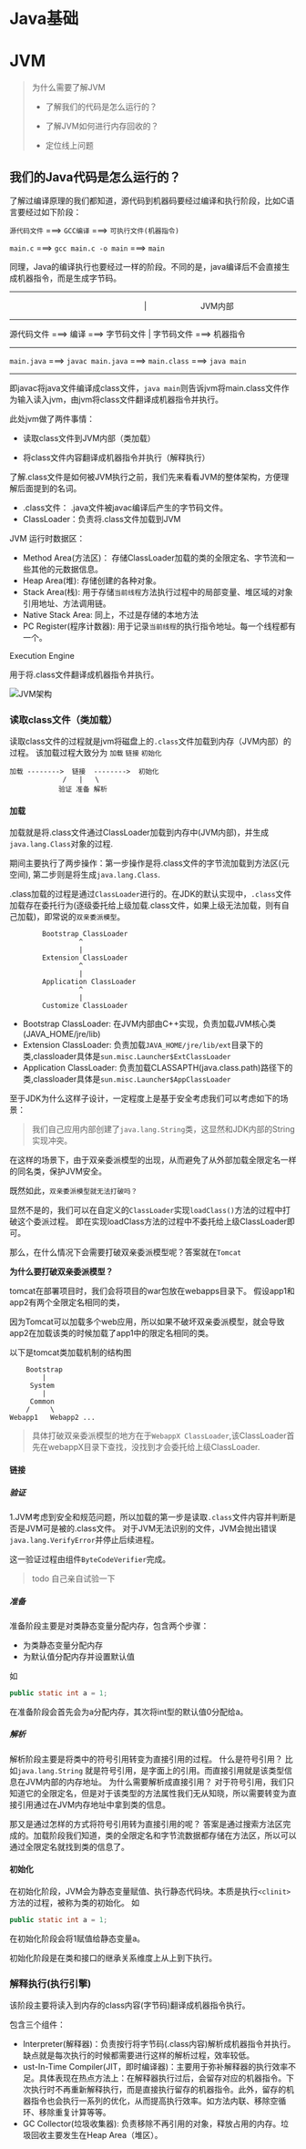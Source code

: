 # Java基础



# JVM

> 为什么需要了解JVM
> 
> - 了解我们的代码是怎么运行的？
> 
> - 了解JVM如何进行内存回收的？
> 
> - 定位线上问题

## 我们的Java代码是怎么运行的？

了解过编译原理的我们都知道，源代码到机器码要经过编译和执行阶段，比如C语言要经过如下阶段：

`源代码文件` ===> `GCC编译` ===> `可执行文件(机器指令)`

`main.c`  ===> `gcc main.c -o main` ===> `main` 

同理，Java的编译执行也要经过一样的阶段。不同的是，java编译后不会直接生成机器指令，而是生成字节码。

-------------------------------------------------

                                                                           |                        JVM内部

---------------------

源代码文件 ===> 编译 ===> 字节码文件       |    字节码文件 ===> 机器指令

----------------------------------------------------------------------------------------------------------------------------

`main.java`   ===> `javac main.java` ===> `main.class` ===> `java main`

-----------------------------

即javac将java文件编译成class文件，`java main`则告诉jvm将main.class文件作为输入读入jvm，由jvm将class文件翻译成机器指令并执行。

此处jvm做了两件事情：

- 读取class文件到JVM内部（类加载）

- 将class文件内容翻译成机器指令并执行（解释执行）

了解.class文件是如何被JVM执行之前，我们先来看看JVM的整体架构，方便理解后面提到的名词。

- .class文件： .java文件被javac编译后产生的字节码文件。
- ClassLoader：负责将.class文件加载到JVM

JVM 运行时数据区：

- Method Area(方法区)： 存储ClassLoader加载的类的全限定名、字节流和一些其他的元数据信息。
- Heap Area(堆): 存储创建的各种对象。
- Stack Area(栈): 用于存储`当前线程`方法执行过程中的局部变量、堆区域的对象引用地址、方法调用链。
- Native Stack Area: 同上，不过是存储的本地方法
- PC Register(程序计数器): 用于记录`当前线程`的执行指令地址。每一个线程都有一个。

Execution Engine

用于将.class文件翻译成机器指令并执行。


![JVM架构](https://www.freecodecamp.org/news/content/images/size/w1000/2021/01/image-39.png)

### 读取class文件（类加载）

读取class文件的过程就是jvm将磁盘上的`.class`文件加载到内存（JVM内部）的过程。
该加载过程大致分为 `加载` `链接` `初始化`

    加载 -------->  链接  -------->  初始化
                 /   |   \
                验证 准备 解析

#### 加载

加载就是将.class文件通过ClassLoader加载到内存中(JVM内部)，并生成`java.lang.Class`对象的过程.

期间主要执行了两步操作：第一步操作是将.class文件的字节流加载到方法区(元空间), 第二步则是将生成`java.lang.Class`.

.class加载的过程是通过`ClassLoader`进行的。在JDK的默认实现中，`.class`文件加载存在委托行为(逐级委托给上级加载.class文件，如果上级无法加载，则有自己加载)，即常说的`双亲委派模型`。

            Bootstrap ClassLoader
                     ^
                     |
            Extension ClassLoader
                     ^
                     |
            Application ClassLoader
                     ^
                     |
            Customize ClassLoader


- Bootstrap ClassLoader: 在JVM内部由C++实现，负责加载JVM核心类(JAVA_HOME/jre/lib)
- Extension ClassLoader: 负责加载`JAVA_HOME/jre/lib/ext`目录下的类,classloader具体是`sun.misc.Launcher$ExtClassLoader`
- Application ClassLoader: 负责加载CLASSAPTH(java.class.path)路径下的类,classloader具体是`sun.misc.Launcher$AppClassLoader`

至于JDK为什么这样子设计，一定程度上是基于安全考虑我们可以考虑如下的场景：

> 我们自己应用内部创建了`java.lang.String`类，这显然和JDK内部的String实现冲突。

在这样的场景下，由于双亲委派模型的出现，从而避免了从外部加载全限定名一样的同名类，保护JVM安全。


既然如此，`双亲委派模型就无法打破吗？`

显然不是的，我们可以在自定义的`ClassLoader`实现`loadClass()`方法的过程中打破这个委派过程。
即在实现loadClass方法的过程中不委托给上级ClassLoader即可。

那么，在什么情况下会需要打破双亲委派模型呢？答案就在`Tomcat`

**为什么要打破双亲委派模型？**

tomcat在部署项目时，我们会将项目的war包放在webapps目录下。
假设app1和app2有两个全限定名相同的类，

因为Tomcat可以加载多个web应用，所以如果不破坏双亲委派模型，就会导致app2在加载该类的时候加载了app1中的限定名相同的类。

以下是tomcat类加载机制的结构图

        Bootstrap
            |
         System
            |
         Common
        /     \
    Webapp1   Webapp2 ...

> 具体打破双亲委派模型的地方在于`WebappX ClassLoader`,该ClassLoader首先在webappX目录下查找，没找到才会委托给上级ClassLoader.

#### 链接

##### 验证
1.JVM考虑到安全和规范问题，所以加载的第一步是读取`.class`文件内容并判断是否是JVM可是被的.class文件。
对于JVM无法识别的文件，JVM会抛出错误`java.lang.VerifyError`并停止后续进程。

这一验证过程由组件`ByteCodeVerifier`完成。

> todo 自己亲自试验一下

##### 准备

准备阶段主要是对类静态变量分配内存，包含两个步骤：

- 为类静态变量分配内存
- 为默认值分配内存并设置默认值

如
```java
public static int a = 1;
```
在准备阶段会首先会为a分配内存，其次将int型的默认值0分配给a。

##### 解析

解析阶段主要是将类中的符号引用转变为直接引用的过程。
什么是符号引用？ 比如`java.lang.String` 就是符号引用，是字面上的引用。而直接引用就是该类型信息在JVM内部的内存地址。
为什么需要解析成直接引用？
对于符号引用，我们只知道它的全限定名，但是对于该类型的方法属性我们无从知晓，所以需要转变为直接引用通过在JVM内存地址中拿到类的信息。

那又是通过怎样的方式将符号引用转为直接引用的呢？
答案是通过搜索方法区完成的。加载阶段我们知道，类的全限定名和字节流数据都存储在方法区，所以可以通过全限定名就找到类的信息了。

#### 初始化

在初始化阶段，JVM会为静态变量赋值、执行静态代码块。本质是执行`<clinit>`方法的过程，被称为类的初始化。
如
```java
public static int a = 1;
```
在初始化阶段会将1赋值给静态变量a。

初始化阶段是在类和接口的继承关系维度上从上到下执行。

### 解释执行(执行引擎)

该阶段主要将读入到内存的class内容(字节码)翻译成机器指令执行。

包含三个组件：
- Interpreter(解释器)：负责按行将字节码(.class内容)解析成机器指令并执行。缺点就是每次执行的时候都需要进行这样的解析过程，效率较低。
- ust-In-Time Compiler(JIT，即时编译器)：主要用于弥补解释器的执行效率不足。具体表现在热点方法上：在解释器执行过后，会留存对应的机器指令。下次执行时不再重新解释执行，而是直接执行留存的机器指令。此外，留存的机器指令也会执行一系列的优化，从而提高执行效率。如方法内联、移除空循环、移除重复计算等等。
- GC Collector(垃圾收集器): 负责移除不再引用的对象，释放占用的内存。垃圾回收主要发生在Heap Area（堆区）。


